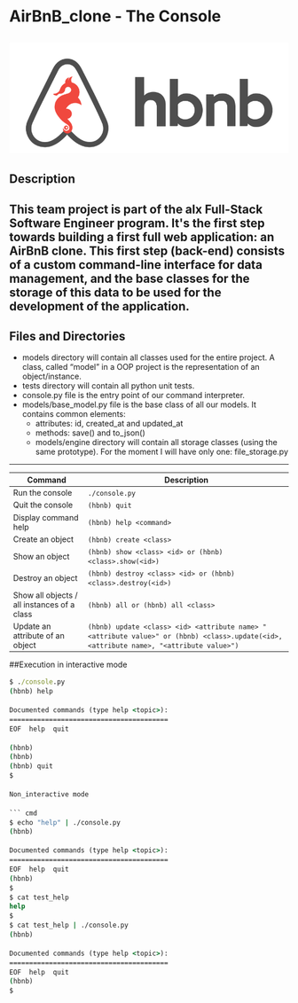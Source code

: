 # AirBnB_clone - The Console

![alt](img/hbnb.png)
---
## Description
This team project is part of the alx Full-Stack Software Engineer program. It's the first step towards building a first full web application: an AirBnB clone. This first step (back-end) consists of a custom command-line interface for data management, and the base classes for the storage of this data to be used for the development of the application.
---
## Files and Directories

* models directory will contain all classes used for the entire project. A class, called “model” in a OOP project is the representation of an object/instance.
* tests directory will contain all python unit tests.
* console.py file is the entry point of our command interpreter.
* models/base_model.py file is the base class of all our models. It contains common elements:
    * attributes: id, created_at and updated_at
    * methods: save() and to_json()
    * models/engine directory will contain all storage classes (using the same prototype). For the moment I will have only one: file_storage.py
---
|Command | Description |
|--------|-------------|
|Run the console|`./console.py` |
|Quit the console| `(hbnb) quit` |
|Display command help| `(hbnb) help <command>` |
|Create an object |	`(hbnb) create <class>`|
|Show an object | `(hbnb) show <class> <id> or (hbnb) <class>.show(<id>)` |
|Destroy an object | `(hbnb) destroy <class> <id> or (hbnb) <class>.destroy(<id>)` |
|Show all objects / all instances of a class | `(hbnb) all or (hbnb) all <class>` |
|Update an attribute of an object | `(hbnb) update <class> <id> <attribute name> "<attribute value>" or (hbnb) <class>.update(<id>, <attribute name>, "<attribute value>")`|

##Execution in interactive mode 
``` cmd
$ ./console.py
(hbnb) help

Documented commands (type help <topic>):
========================================
EOF  help  quit

(hbnb) 
(hbnb) 
(hbnb) quit
$

Non_interactive mode

``` cmd 
$ echo "help" | ./console.py
(hbnb)

Documented commands (type help <topic>):
========================================
EOF  help  quit
(hbnb) 
$
$ cat test_help
help
$
$ cat test_help | ./console.py
(hbnb)

Documented commands (type help <topic>):
========================================
EOF  help  quit
(hbnb) 
$ 
